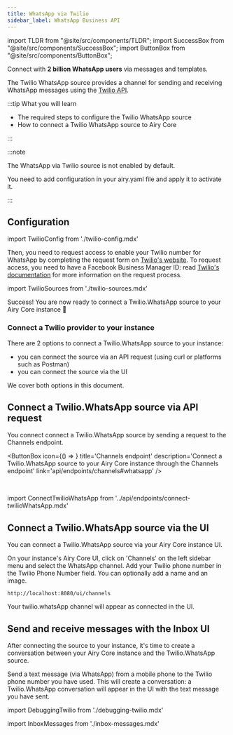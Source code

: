 ```yaml
---
title: WhatsApp via Twilio
sidebar_label: WhatsApp Business API
---
```


import TLDR from "@site/src/components/TLDR";
import SuccessBox from "@site/src/components/SuccessBox";
import ButtonBox from "@site/src/components/ButtonBox";

<TLDR>

Connect with **2 billion WhatsApp users** via messages and templates.

</TLDR>

The Twilio WhatsApp source provides a channel for sending and receiving WhatsApp
messages using the [Twilio API](https://www.twilio.com/).

:::tip What you will learn

- The required steps to configure the Twilio WhatsApp source
- How to connect a Twilio WhatsApp source to Airy Core

:::

:::note

The WhatsApp via Twilio source is not enabled by default.

You need to add configuration in your airy.yaml file and apply it to activate it.

:::

## Configuration

import TwilioConfig from './twilio-config.mdx'

<TwilioConfig />

Then, you need to request access to enable your Twilio number for WhatsApp by completing the request form on [Twilio's website](https://www.twilio.com/whatsapp/request-access). To request access, you
need to have a Facebook Business Manager ID: read [Twilio's documentation](https://www.twilio.com/docs/whatsapp/api) for more information on the request process.

import TwilioSources from './twilio-sources.mdx'

<TwilioSources />

<SuccessBox>

Success! You are now ready to connect a Twilio.WhatsApp source to your Airy Core instance 🎉

</SuccessBox>

### Connect a Twilio provider to your instance

There are 2 options to connect a Twilio.WhatsApp source to your instance:

- you can connect the source via an API request (using curl or platforms such as Postman)
- you can connect the source via the UI

We cover both options in this document.

## Connect a Twilio.WhatsApp source via API request

You connect connect a Twilio.WhatsApp source by sending a request to the Channels endpoint.

<ButtonBox
icon={() => <BoltSVG />}
title='Channels endpoint'
description='Connect a Twilio.WhatsApp source to your Airy Core instance through the Channels endpoint'
link='api/endpoints/channels#whatsapp'
/>

<br />

<ConnectTwilioWhatsApp />

import ConnectTwilioWhatsApp from '../api/endpoints/connect-twilioWhatsApp.mdx'

## Connect a Twilio.WhatsApp source via the UI

You can connect a Twilio.WhatsApp source via your Airy Core instance UI.

On your instance's Airy Core UI, click on 'Channels' on the left sidebar menu and select the WhatsApp channel. Add your Twilio phone number in the Twilio Phone Number field. You can optionally add a name and an image.

```
http://localhost:8080/ui/channels
```

Your twilio.whatsApp channel will appear as connected in the UI.

## Send and receive messages with the Inbox UI

After connecting the source to your instance, it's time to create a conversation between your
Airy Core instance and the Twilio.WhatsApp source.

Send a text message (via WhatsApp) from a mobile phone to the Twilio phone number you have used.
This will create a conversation: a Twilio.WhatsApp conversation will appear in the UI with the text message you have sent.

import DebuggingTwilio from './debugging-twilio.mdx'

<DebuggingTwilio />

import InboxMessages from './inbox-messages.mdx'

<InboxMessages />
